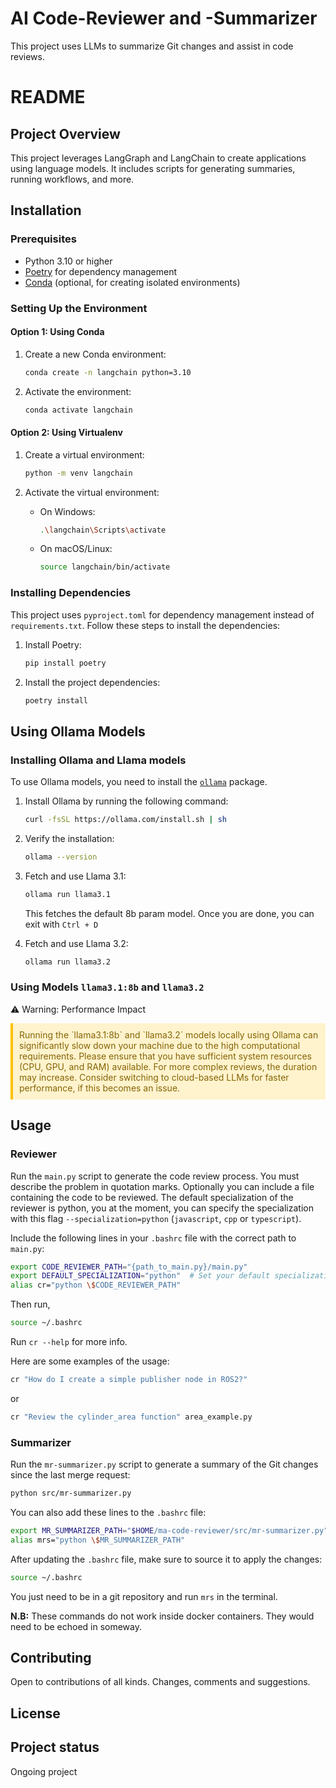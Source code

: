 # AI Code-Reviewer and -Summarizer

This project uses LLMs to summarize Git changes and assist in code reviews.

# README

## Project Overview

This project leverages LangGraph and LangChain to create applications using language models. It includes scripts for generating summaries, running workflows, and more.

## Installation

### Prerequisites

- Python 3.10 or higher
- [Poetry](https://python-poetry.org/docs/#installation) for dependency management
- [Conda](https://docs.conda.io/projects/conda/en/latest/user-guide/install/index.html) (optional, for creating isolated environments)

### Setting Up the Environment


#### Option 1: Using Conda

1. Create a new Conda environment:

   ```sh
   conda create -n langchain python=3.10
   ```

2. Activate the environment:
   ```sh
   conda activate langchain
   ```

#### Option 2: Using Virtualenv

1. Create a virtual environment:

   ```sh
   python -m venv langchain
   ```

2. Activate the virtual environment:
   - On Windows:
     ```sh
     .\langchain\Scripts\activate
     ```
   - On macOS/Linux:
     ```sh
     source langchain/bin/activate
     ```

### Installing Dependencies

This project uses `pyproject.toml` for dependency management instead of `requirements.txt`. Follow these steps to install the dependencies:

1. Install Poetry:

   ```sh
   pip install poetry
   ```

2. Install the project dependencies:
   ```sh
   poetry install
   ```

## Using Ollama Models

### Installing Ollama and Llama models

To use Ollama models, you need to install the [`ollama`](https://ollama.com/) package. 

1. Install Ollama by running the following command:

    ```sh
    curl -fsSL https://ollama.com/install.sh | sh
    ```

2. Verify the installation:

    ```sh
    ollama --version
    ```

3. Fetch and use Llama 3.1:

   ```sh
   ollama run llama3.1
   ```
   This fetches the default 8b param model. Once you are done, you can exit with `Ctrl + D`

4. Fetch and use Llama 3.2:

   ```sh
   ollama run llama3.2
   ```

### Using Models `llama3.1:8b` and `llama3.2`

⚠️ Warning: Performance Impact

<div style="background-color: #FFF3CD; padding: 10px; border-left: 4px solid #FFC107; color: #856404; margin-bottom: 20px;"> Running the `llama3.1:8b` and `llama3.2` models locally using Ollama can significantly slow down your machine due to the high computational requirements. Please ensure that you have sufficient system resources (CPU, GPU, and RAM) available. For more complex reviews, the duration may increase. Consider switching to cloud-based LLMs for faster performance, if this becomes an issue.

</div>

## Usage

### Reviewer

Run the `main.py` script to generate the code review process. You must describe the problem in quotation marks. Optionally you can include a file containing the code to be reviewed. The default specialization of the reviewer is python, you at the moment, you can specify the specialization with this flag `--specialization=python` (`javascript`, `cpp` or `typescript`).

Include the following lines in your `.bashrc` file with the correct path to `main.py`:

```sh
export CODE_REVIEWER_PATH="{path_to_main.py}/main.py"
export DEFAULT_SPECIALIZATION="python"  # Set your default specialization here
alias cr="python \$CODE_REVIEWER_PATH"
```

Then run,

```sh
source ~/.bashrc
```

Run `cr --help` for more info.

Here are some examples of the usage:

```sh
cr "How do I create a simple publisher node in ROS2?"
```

or

```sh
cr "Review the cylinder_area function" area_example.py
```

### Summarizer

Run the `mr-summarizer.py` script to generate a summary of the Git changes since the last merge request:

```sh
python src/mr-summarizer.py
```

You can also add these lines to the `.bashrc` file:

```sh
export MR_SUMMARIZER_PATH="$HOME/ma-code-reviewer/src/mr-summarizer.py"
alias mrs="python \$MR_SUMMARIZER_PATH"
```

After updating the `.bashrc` file, make sure to source it to apply the changes:

```sh
source ~/.bashrc
```

You just need to be in a git repository and run `mrs` in the terminal.

**N.B:** These commands do not work inside docker containers. They would need to be echoed in someway.

## Contributing
Open to contributions of all kinds. Changes, comments and suggestions. 

## License

## Project status

Ongoing project
